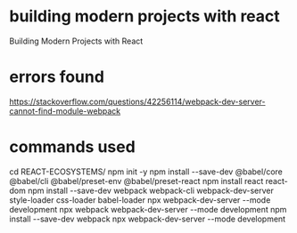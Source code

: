 # building modern projects with react

Building Modern Projects with React

# errors found

https://stackoverflow.com/questions/42256114/webpack-dev-server-cannot-find-module-webpack

# commands used

cd REACT-ECOSYSTEMS/
npm init -y
npm install --save-dev @babel/core @babel/cli @babel/preset-env @babel/preset-react
npm install react react-dom
npm install --save-dev webpack webpack-cli webpack-dev-server style-loader css-loader babel-loader
npx webpack-dev-server --mode development
npx webpack webpack-dev-server --mode development
npm install --save-dev webpack
npx webpack-dev-server --mode development

